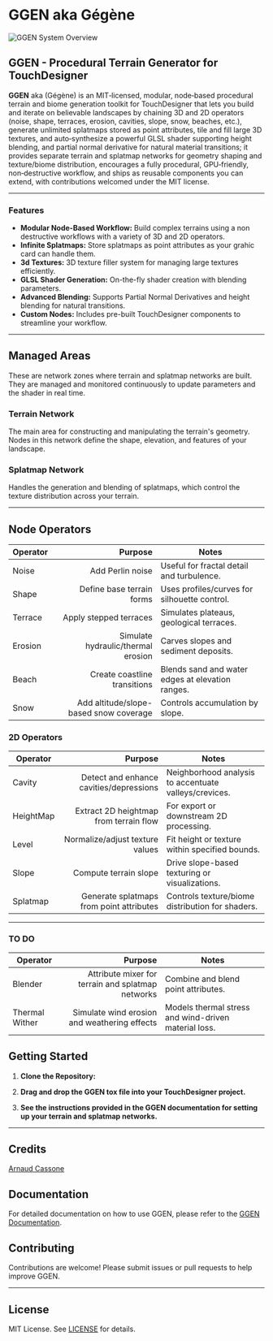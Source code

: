 # GGEN aka Gégène 
![GGEN System Overview](Assets/System/GGen_alpha.png)

## GGEN - Procedural Terrain Generator for TouchDesigner

**GGEN** aka (Gégène) is an MIT‑licensed, modular, node‑based procedural terrain and biome generation toolkit for TouchDesigner that lets you build and iterate on believable landscapes by chaining 3D and 2D operators (noise, shape, terraces, erosion, cavities, slope, snow, beaches, etc.), generate unlimited splatmaps stored as point attributes, tile and fill large 3D textures, and auto‑synthesize a powerful GLSL shader supporting height blending, and partial normal derivative for natural material transitions; it provides separate terrain and splatmap networks for geometry shaping and texture/biome distribution, encourages a fully procedural, GPU‑friendly, non‑destructive workflow, and ships as reusable components you can extend, with contributions welcomed under the MIT license.

---

### Features

- **Modular Node-Based Workflow:** Build complex terrains using a non destructive workflows with a variety of 3D and 2D operators.
- **Infinite Splatmaps:** Store splatmaps as point attributes as your grahic card can handle them.
- **3d Textures:** 3D texture filler system for managing large textures efficiently.
- **GLSL Shader Generation:** On-the-fly shader creation with blending parameters.
- **Advanced Blending:** Supports Partial Normal Derivatives and height blending for natural transitions.
- **Custom Nodes:** Includes pre-built TouchDesigner components to streamline your workflow.

---

## Managed Areas
These are network zones where terrain and splatmap networks are built. They are managed and monitored continuously to update parameters and the shader in real time.

### Terrain Network
The main area for constructing and manipulating the terrain's geometry. Nodes in this network define the shape, elevation, and features of your landscape.

### Splatmap Network
Handles the generation and blending of splatmaps, which control the texture distribution across your terrain.

---

## Node Operators

| Operator | Purpose | Notes |
|---|---:|---|
| Noise | Add Perlin noise | Useful for fractal detail and turbulence. |
| Shape | Define base terrain forms | Uses profiles/curves for silhouette control. |
| Terrace | Apply stepped terraces | Simulates plateaus, geological terraces. |
| Erosion | Simulate hydraulic/thermal erosion | Carves slopes and sediment deposits. |
| Beach | Create coastline transitions | Blends sand and water edges at elevation ranges. |
| Snow | Add altitude/slope-based snow coverage | Controls accumulation by slope. |

### 2D Operators

| Operator | Purpose | Notes |
|---|---:|---|
| Cavity | Detect and enhance cavities/depressions | Neighborhood analysis to accentuate valleys/crevices. |
| HeightMap | Extract 2D heightmap from terrain flow | For export or downstream 2D processing. |
| Level | Normalize/adjust texture values | Fit height or texture within specified bounds. |
| Slope | Compute terrain slope | Drive slope-based texturing or visualizations. |
| Splatmap | Generate splatmaps from point attributes | Controls texture/biome distribution for shaders. |
---

### TO DO
| Operator | Purpose | Notes |
|---|---:|---|
| Blender | Attribute mixer for terrain and splatmap networks | Combine and blend point attributes. |
| Thermal Wither | Simulate wind erosion and weathering effects | Models thermal stress and wind-driven material loss. |


## Getting Started

1. **Clone the Repository:**
2. **Drag and drop the GGEN tox file into your TouchDesigner project.**

3. **See the instructions provided in the GGEN documentation for setting up your terrain and splatmap networks.**

---

## Credits

[Arnaud Cassone](https://www.artcraft-zone.com)

## Documentation

For detailed documentation on how to use GGEN, please refer to the [GGEN Documentation](docs/index.md).

## Contributing

Contributions are welcome! Please submit issues or pull requests to help improve GGEN.

---

## License

MIT License. See [LICENSE](LICENSE) for details.